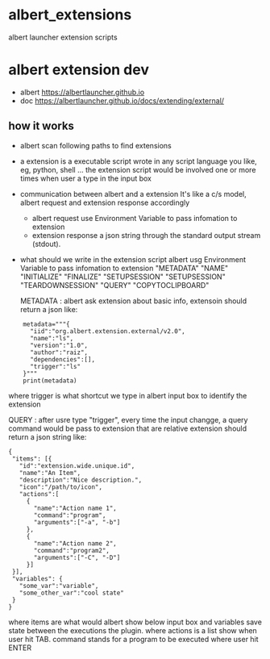 # albert_extensions
albert launcher extension scripts

# albert extension dev
* albert 
https://albertlauncher.github.io
* doc
https://albertlauncher.github.io/docs/extending/external/

## how it works
* albert scan following paths to find extensions

* a extension is a executable script wrote in any script language you like, eg, python, shell ...
  the extension script would be involved one or more times when user a type in the input box
  
* communication between albert and a extension
  It's like a c/s model, albert request and extension response accordingly
  * albert request use Environment Variable to pass infomation to extension
  * extension response a json string through the standard output stream (stdout). 
  
  
* what should we write in the extension script
  albert usg Environment Variable to pass infomation to extension
  "METADATA" "NAME" "INITIALIZE"  "FINALIZE"  "SETUPSESSION"  "SETUPSESSION"  "TEARDOWNSESSION" "QUERY"  "COPYTOCLIPBOARD"
  
  METADATA : albert ask extension about basic info, extensoin should return a json like:
```
    metadata="""{
      "iid":"org.albert.extension.external/v2.0",
      "name":"ls",
      "version":"1.0",
      "author":"raiz",
      "dependencies":[],
      "trigger":"ls"
    }"""
    print(metadata)
```    
  where trigger is what shortcut we type in albert input box to identify the extension
  
  QUERY : after usre type "trigger", every time the input changge, a query command would be pass to extension that are relative
  extension should return a json string like:

```
{
 "items": [{
   "id":"extension.wide.unique.id",
   "name":"An Item",
   "description":"Nice description.",
   "icon":"/path/to/icon",
   "actions":[
     {
       "name":"Action name 1",
       "command":"program",
       "arguments":["-a", "-b"]
     },
     {
       "name":"Action name 2",
       "command":"program2",
       "arguments":["-C", "-D"]
     }]
 }],
 "variables": {
   "some_var":"variable",
   "some_other_var":"cool state"
 }
}
```
  where items are what would albert show below input box and variables save state between the executions the plugin.
  where actions is a list show when user hit TAB.
  command stands for a program to be executed where user hit ENTER

  
